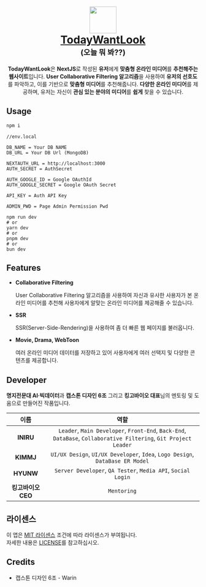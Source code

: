 <h1 align="center">
  <div>
    <img src="https://raw.githubusercontent.com/TodayWantLook/TWL-NextJS/a32f3cd37794bf49c0c47c7434a861d2fec8a857/public/Logo.svg" width=70/>
  </div>
  <a href="https://todaywantlook.vercel.app">TodayWantLook</a>
  <br>
  <sub><sup><b>(오늘 뭐 봐??)</b></sup></sub>
  <br>
</h1>

<p align="center">
  <b>TodayWantLook</b>은 <b>NextJS</b>로 작성된 <b>유저</b>에게 <b>맞춤형 온라인 미디어</b>를 <b>추천해주는 웹사이트</b>입니다. <b>User Collaborative Filtering 알고리즘</b>을 사용하여 <b>유저의 선호도</b>를 파악하고, 이를 기반으로 <b>맞춤형 미디어</b>를 추천해줍니다. <b>다양한 온라인 미디어</b>를 제공하며, 유저는 자신이 <b>관심 있는 분야의 미디어</b>를 <b>쉽게</b> 찾을 수 있습니다.
</p>

## Usage

```bash
npm i
```

```dosini
//env.local

DB_NAME = Your DB NAME
DB_URL = Your DB Url (MongoDB)

NEXTAUTH_URL = http://localhost:3000
AUTH_SECRET = AuthSecret

AUTH_GOOGLE_ID = Google OAuthId
AUTH_GOOGLE_SECRET = Google OAuth Secret

API_KEY = Auth API Key

ADMIN_PWD = Page Admin Permission Pwd
```

```
npm run dev
# or
yarn dev
# or
pnpm dev
# or
bun dev
```

## Features

- **Collaborative Filtering**

  User Collaborative Filtering 알고리즘을 사용하여 자신과 유사한 사용자가 본 온라인 미디어를 추천해 사용자에게 알맞는 온라인 미디어를 제공해줄 수 있습니다.

- **SSR**

  SSR(Server-Side-Rendering)을 사용하여 좀 더 빠른 웹 페이지를 불러옵니다.

- **Movie, Drama, WebToon**

  여러 온라인 미디어 데이터를 저장하고 있어 사용자에게 여러 선택지 및 다양한 콘텐츠를 제공합니다.

## Developer

<b>명지전문대 AI·빅데이터</b>과 <b>캡스톤 디자인 6조</b> 그리고 <b>킹고바이오 대표</b>님의 멘토링 및 도움으로 만들어진 작품입니다.

|    이름    |                                                       역할                                                       |
| :--------: | :--------------------------------------------------------------------------------------------------------------: |
| **INIRU**  | `Leader`, `Main Developer`, `Front-End`, `Back-End`, `DataBase`, `Collaborative Filtering`, `Git Project Leader` |
| **KIMMJ**  |                  `UI/UX Design`, `UI/UX Developer`, `Idea`, `Logo Design`, `DataBase ER Model`                   |
| **HYUNW**  |                           `Server Developer`, `QA Tester`, `Media API`, `Social Login`                           |
| **킹고바이오 CEO** |                                                   `Mentoring`                                               |

## 라이센스

이 앱은 <a href="https://github.com/INIRU/TodayWantLook/TWL-NextJS/blob/main/LICENSE" target="_blank">MIT 라이센스</a> 조건에 따라 라이센스가 부여됩니다. <br>
자세한 내용은 [LICENSE](LICENSE)를 참고하십시오.

## Credits

- 캡스톤 디자인 6조 - Warin
